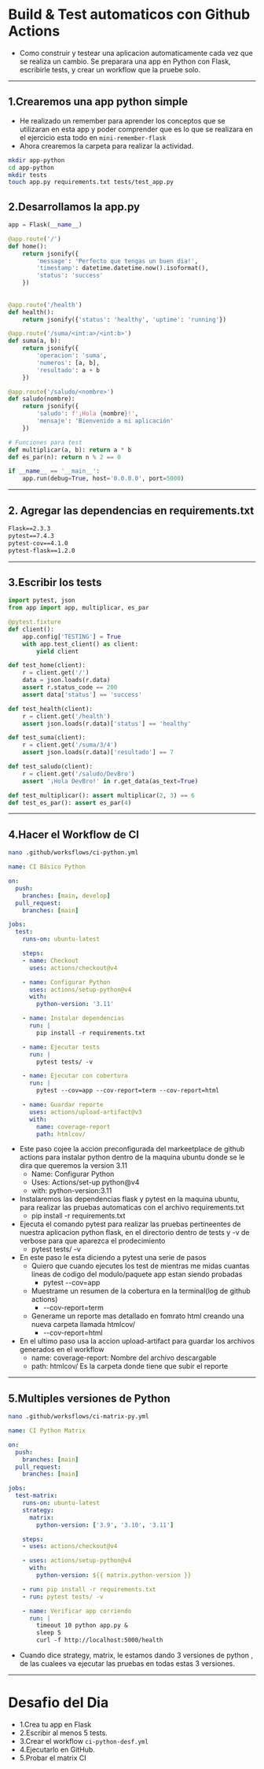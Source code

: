 # Build & Test automaticos con Github Actions
* Como construir y testear una aplicacion automaticamente cada vez que se realiza un cambio. Se preparara una app en Python con Flask, escribirle tests, y crear un workflow que la pruebe solo.

---

## 1.Crearemos una app python simple
* He realizado un remember para aprender los conceptos que se utilizaran en esta app y poder comprender que es lo que se realizara en el ejercicio esta todo en `mini-remember-flask`
* Ahora crearemos la carpeta para realizar la actividad.
```bash
mkdir app-python
cd app-python
mkdir tests
touch app.py requirements.txt tests/test_app.py
```
## 2.Desarrollamos la app.py
```py
app = Flask(__name__)

@app.route('/')
def home():
    return jsonify({
        'message': 'Perfecto que tengas un buen dia!',
        'timestamp': datetime.datetime.now().isoformat(),
        'status': 'success'
    })
        
    
@app.route('/health')
def health():
    return jsonify({'status': 'healthy', 'uptime': 'running'})

@app.route('/suma/<int:a>/<int:b>')
def suma(a, b):
    return jsonify({
        'operacion': 'suma',
        'numeros': [a, b],
        'resultado': a + b
    })

@app.route('/saludo/<nombre>')
def saludo(nombre):
    return jsonify({
        'saludo': f'¡Hola {nombre}!',
        'mensaje': 'Bienvenido a mi aplicación'
    })

# Funciones para test
def multiplicar(a, b): return a * b
def es_par(n): return n % 2 == 0

if __name__ == '__main__':
    app.run(debug=True, host='0.0.0.0', port=5000)
```

---

## 2. Agregar las dependencias en requirements.txt
```txt
Flask==2.3.3
pytest==7.4.3
pytest-cov==4.1.0
pytest-flask==1.2.0
```
---

## 3.Escribir los tests
```py
import pytest, json
from app import app, multiplicar, es_par

@pytest.fixture
def client():
    app.config['TESTING'] = True
    with app.test_client() as client:
        yield client

def test_home(client):
    r = client.get('/')
    data = json.loads(r.data)
    assert r.status_code == 200
    assert data['status'] == 'success'

def test_health(client):
    r = client.get('/health')
    assert json.loads(r.data)['status'] == 'healthy'

def test_suma(client):
    r = client.get('/suma/3/4')
    assert json.loads(r.data)['resultado'] == 7

def test_saludo(client):
    r = client.get('/saludo/DevBro')
    assert '¡Hola DevBro!' in r.get_data(as_text=True)

def test_multiplicar(): assert multiplicar(2, 3) == 6
def test_es_par(): assert es_par(4)
```

---

## 4.Hacer el Workflow de CI 
```bash
nano .github/worksflows/ci-python.yml
```
```yml
name: CI Básico Python

on:
  push:
    branches: [main, develop]
  pull_request:
    branches: [main]

jobs:
  test:
    runs-on: ubuntu-latest

    steps:
    - name: Checkout
      uses: actions/checkout@v4

    - name: Configurar Python
      uses: actions/setup-python@v4
      with:
        python-version: '3.11'

    - name: Instalar dependencias
      run: |
        pip install -r requirements.txt

    - name: Ejecutar tests
      run: |
        pytest tests/ -v

    - name: Ejecutar con cobertura
      run: |
        pytest --cov=app --cov-report=term --cov-report=html

    - name: Guardar reporte
      uses: actions/upload-artifact@v3
      with:
        name: coverage-report
        path: htmlcov/
```
* Este paso cojee la accion preconfigurada del markeetplace de github actions para instalar python dentro de la maquina ubuntu donde se le dira que queremos la version 3.11  
  * Name: Configurar Python
  * Uses: Actions/set-up python@v4
  * with: python-version:3.11
* Instalaremos las dependencias flask y pytest en la maquina ubuntu, para realizar las pruebas automaticas con el archivo requirements.txt
  * pip install -r requirements.txt
* Ejecuta el comando pytest para realizar las pruebas pertineentes de nuestra aplicacion python flask, en el directorio dentro de tests y -v de verbose para que aparezca el prodecimiento 
  * pytest tests/ -v
* En este paso le esta diciendo a pytest una serie de pasos
  * Quiero que cuando ejecutes los test de mientras me midas cuantas lineas de codigo del modulo/paquete app estan siendo probadas
    * pytest --cov=app
  * Muestrame un resumen de la cobertura en la terminal(log de github actions)
    * --cov-report=term
  * Generame un reporte mas detallado en fomrato html creando una nueva carpeta llamada htmlcov/
    * --cov-report=html
* En el ultimo paso usa la accion upload-artifact para guardar los archivos generados en el workflow
  * name: coverage-report: Nombre del archivo descargable
  * path: htmlcov/ Es la carpeta donde tiene que subir el reporte
  


---

## 5.Multiples versiones de Python
```bash
nano .github/worksflows/ci-matrix-py.yml
```
```yml
name: CI Python Matrix

on:
  push:
    branches: [main]
  pull_request:
    branches: [main]

jobs:
  test-matrix:
    runs-on: ubuntu-latest
    strategy:
      matrix:
        python-version: ['3.9', '3.10', '3.11']

    steps:
    - uses: actions/checkout@v4

    - uses: actions/setup-python@v4
      with:
        python-version: ${{ matrix.python-version }}

    - run: pip install -r requirements.txt
    - run: pytest tests/ -v

    - name: Verificar app corriendo
      run: |
        timeout 10 python app.py &
        sleep 5
        curl -f http://localhost:5000/health
```
* Cuando dice strategy, matrix, le estamos dando 3 versiones de python , de las cualees va ejecutar las pruebas en todas estas 3 versiones.

---

# Desafio del Dia

* 1.Crea tu app en Flask
* 2.Escribir al menos 5 tests.
* 3.Crear el workflow `ci-python-desf.yml`
* 4.Ejecutarlo en GitHub.
* 5.Probar el matrix CI
